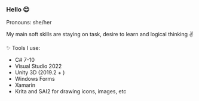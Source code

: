 ### Hello 😊
Pronouns: she/her 

My main soft skills are staying on task, desire to learn and logical thinking ✌

✨ Tools I use:
- C# 7-10
- Visual Studio 2022
- Unity 3D (2019.2 + )
- Windows Forms
- Xamarin
- Krita and SAI2 for drawing icons, images, etc

<!--
**attevinon/attevinon** is a ✨ _special_  repository because its `README.md` (this file) appears on your GitHub profile.

Here are some ideas to get you started:

- 🔭 I’m currently working on ...
- 🌱 I’m currently learning ...
- 👯 I’m looking to collaborate on ...
- 🤔 I’m looking for help with ...
- 💬 Ask me about ...
- 📫 How to reach me: ...
-  Pronouns: ...
- ⚡ Fun fact: ...
-->
